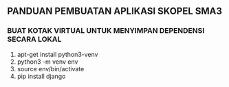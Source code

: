 ##  PANDUAN PEMBUATAN APLIKASI SKOPEL SMA3

### BUAT KOTAK VIRTUAL UNTUK MENYIMPAN DEPENDENSI SECARA LOKAL
1. apt-get install python3-venv
2. python3 -m venv env
3. source env/bin/activate
4. pip install django
